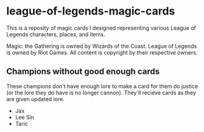# league-of-legends-magic-cards

This is a reposity of magic cards I designed representing various League of Legends characters, places, and items. 

Magic: the Gathering is owned by Wizards of the Coast. League of Legends is owned by Riot Games. All content is copyright by their respective owners.

## Champions without good enough cards
These champions don't have enough lore to make a card for them do justice (or the lore they do have is no longer cannon). They'll recieve cards as they are given updated lore.

* Jax
* Lee Sin
* Taric
